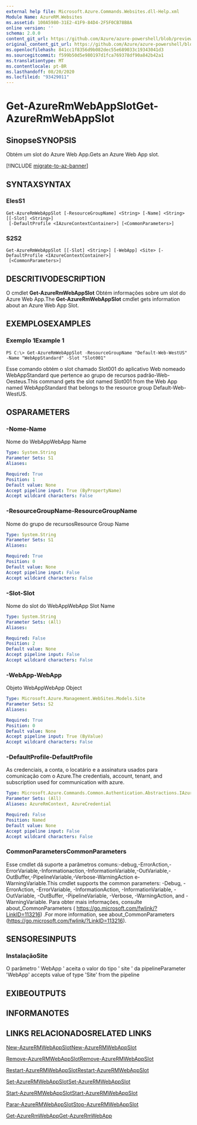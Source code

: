 ```yaml
---
external help file: Microsoft.Azure.Commands.Websites.dll-Help.xml
Module Name: AzureRM.Websites
ms.assetid: 100A5980-31E2-41F9-84D4-2F5F0CB78B8A
online version: ''
schema: 2.0.0
content_git_url: https://github.com/Azure/azure-powershell/blob/preview/src/ResourceManager/Websites/Commands.Websites/help/Get-AzureRmWebAppSlot.md
original_content_git_url: https://github.com/Azure/azure-powershell/blob/preview/src/ResourceManager/Websites/Commands.Websites/help/Get-AzureRmWebAppSlot.md
ms.openlocfilehash: 841cc1f8356d9b082dec55e689033c19343041d3
ms.sourcegitcommit: f599b50d5e980197d1fca769378df90a842b42a1
ms.translationtype: MT
ms.contentlocale: pt-BR
ms.lasthandoff: 08/20/2020
ms.locfileid: "93429011"
---
```

# <span data-ttu-id="93d84-101">Get-AzureRmWebAppSlot</span><span class="sxs-lookup"><span data-stu-id="93d84-101">Get-AzureRmWebAppSlot</span></span>

## <span data-ttu-id="93d84-102">Sinopse</span><span class="sxs-lookup"><span data-stu-id="93d84-102">SYNOPSIS</span></span>
<span data-ttu-id="93d84-103">Obtém um slot do Azure Web App.</span><span class="sxs-lookup"><span data-stu-id="93d84-103">Gets an Azure Web App slot.</span></span>

[!INCLUDE [migrate-to-az-banner](../../includes/migrate-to-az-banner.md)]

## <span data-ttu-id="93d84-104">SYNTAX</span><span class="sxs-lookup"><span data-stu-id="93d84-104">SYNTAX</span></span>

### <span data-ttu-id="93d84-105">Eles</span><span class="sxs-lookup"><span data-stu-id="93d84-105">S1</span></span>
```
Get-AzureRmWebAppSlot [-ResourceGroupName] <String> [-Name] <String> [[-Slot] <String>]
 [-DefaultProfile <IAzureContextContainer>] [<CommonParameters>]
```

### <span data-ttu-id="93d84-106">S2</span><span class="sxs-lookup"><span data-stu-id="93d84-106">S2</span></span>
```
Get-AzureRmWebAppSlot [[-Slot] <String>] [-WebApp] <Site> [-DefaultProfile <IAzureContextContainer>]
 [<CommonParameters>]
```

## <span data-ttu-id="93d84-107">DESCRITIVO</span><span class="sxs-lookup"><span data-stu-id="93d84-107">DESCRIPTION</span></span>
<span data-ttu-id="93d84-108">O cmdlet **Get-AzureRmWebAppSlot** Obtém informações sobre um slot do Azure Web App.</span><span class="sxs-lookup"><span data-stu-id="93d84-108">The **Get-AzureRmWebAppSlot** cmdlet gets information about an Azure Web App Slot.</span></span>

## <span data-ttu-id="93d84-109">EXEMPLOS</span><span class="sxs-lookup"><span data-stu-id="93d84-109">EXAMPLES</span></span>

### <span data-ttu-id="93d84-110">Exemplo 1</span><span class="sxs-lookup"><span data-stu-id="93d84-110">Example 1</span></span>
```
PS C:\> Get-AzureRmWebAppSlot -ResourceGroupName "Default-Web-WestUS" -Name "WebAppStandard" -Slot "Slot001"
```

<span data-ttu-id="93d84-111">Esse comando obtém o slot chamado Slot001 do aplicativo Web nomeado WebAppStandard que pertence ao grupo de recursos padrão-Web-Oesteus.</span><span class="sxs-lookup"><span data-stu-id="93d84-111">This command gets the slot named Slot001 from the Web App named WebAppStandard that belongs to the resource group Default-Web-WestUS.</span></span>

## <span data-ttu-id="93d84-112">OS</span><span class="sxs-lookup"><span data-stu-id="93d84-112">PARAMETERS</span></span>

### <span data-ttu-id="93d84-113">-Nome</span><span class="sxs-lookup"><span data-stu-id="93d84-113">-Name</span></span>
<span data-ttu-id="93d84-114">Nome do WebApp</span><span class="sxs-lookup"><span data-stu-id="93d84-114">WebApp Name</span></span>

```yaml
Type: System.String
Parameter Sets: S1
Aliases: 

Required: True
Position: 1
Default value: None
Accept pipeline input: True (ByPropertyName)
Accept wildcard characters: False
```

### <span data-ttu-id="93d84-115">-ResourceGroupName</span><span class="sxs-lookup"><span data-stu-id="93d84-115">-ResourceGroupName</span></span>
<span data-ttu-id="93d84-116">Nome do grupo de recursos</span><span class="sxs-lookup"><span data-stu-id="93d84-116">Resource Group Name</span></span>

```yaml
Type: System.String
Parameter Sets: S1
Aliases: 

Required: True
Position: 0
Default value: None
Accept pipeline input: False
Accept wildcard characters: False
```

### <span data-ttu-id="93d84-117">-Slot</span><span class="sxs-lookup"><span data-stu-id="93d84-117">-Slot</span></span>
<span data-ttu-id="93d84-118">Nome do slot do WebApp</span><span class="sxs-lookup"><span data-stu-id="93d84-118">WebApp Slot Name</span></span>

```yaml
Type: System.String
Parameter Sets: (All)
Aliases: 

Required: False
Position: 2
Default value: None
Accept pipeline input: False
Accept wildcard characters: False
```

### <span data-ttu-id="93d84-119">-WebApp</span><span class="sxs-lookup"><span data-stu-id="93d84-119">-WebApp</span></span>
<span data-ttu-id="93d84-120">Objeto WebApp</span><span class="sxs-lookup"><span data-stu-id="93d84-120">WebApp Object</span></span>

```yaml
Type: Microsoft.Azure.Management.WebSites.Models.Site
Parameter Sets: S2
Aliases: 

Required: True
Position: 0
Default value: None
Accept pipeline input: True (ByValue)
Accept wildcard characters: False
```

### <span data-ttu-id="93d84-121">-DefaultProfile</span><span class="sxs-lookup"><span data-stu-id="93d84-121">-DefaultProfile</span></span>
<span data-ttu-id="93d84-122">As credenciais, a conta, o locatário e a assinatura usados para comunicação com o Azure.</span><span class="sxs-lookup"><span data-stu-id="93d84-122">The credentials, account, tenant, and subscription used for communication with azure.</span></span>

```yaml
Type: Microsoft.Azure.Commands.Common.Authentication.Abstractions.IAzureContextContainer
Parameter Sets: (All)
Aliases: AzureRmContext, AzureCredential

Required: False
Position: Named
Default value: None
Accept pipeline input: False
Accept wildcard characters: False
```

### <span data-ttu-id="93d84-123">CommonParameters</span><span class="sxs-lookup"><span data-stu-id="93d84-123">CommonParameters</span></span>
<span data-ttu-id="93d84-124">Esse cmdlet dá suporte a parâmetros comuns:-debug,-ErrorAction,-ErrorVariable,-Informationaction,-InformationVariable,-OutVariable,-OutBuffer,-PipelineVariable,-Verbose-WarningAction e-WarningVariable.</span><span class="sxs-lookup"><span data-stu-id="93d84-124">This cmdlet supports the common parameters: -Debug, -ErrorAction, -ErrorVariable, -InformationAction, -InformationVariable, -OutVariable, -OutBuffer, -PipelineVariable, -Verbose, -WarningAction, and -WarningVariable.</span></span> <span data-ttu-id="93d84-125">Para obter mais informações, consulte about_CommonParameters ( https://go.microsoft.com/fwlink/?LinkID=113216) .</span><span class="sxs-lookup"><span data-stu-id="93d84-125">For more information, see about_CommonParameters (https://go.microsoft.com/fwlink/?LinkID=113216).</span></span>

## <span data-ttu-id="93d84-126">SENSORES</span><span class="sxs-lookup"><span data-stu-id="93d84-126">INPUTS</span></span>

### <span data-ttu-id="93d84-127">Instalação</span><span class="sxs-lookup"><span data-stu-id="93d84-127">Site</span></span>
<span data-ttu-id="93d84-128">O parâmetro ' WebApp ' aceita o valor do tipo ' site ' da pipeline</span><span class="sxs-lookup"><span data-stu-id="93d84-128">Parameter 'WebApp' accepts value of type 'Site' from the pipeline</span></span>

## <span data-ttu-id="93d84-129">EXIBE</span><span class="sxs-lookup"><span data-stu-id="93d84-129">OUTPUTS</span></span>

## <span data-ttu-id="93d84-130">INFORMA</span><span class="sxs-lookup"><span data-stu-id="93d84-130">NOTES</span></span>

## <span data-ttu-id="93d84-131">LINKS RELACIONADOS</span><span class="sxs-lookup"><span data-stu-id="93d84-131">RELATED LINKS</span></span>

[<span data-ttu-id="93d84-132">New-AzureRMWebAppSlot</span><span class="sxs-lookup"><span data-stu-id="93d84-132">New-AzureRMWebAppSlot</span></span>](./New-AzureRMWebAppSlot.md)

[<span data-ttu-id="93d84-133">Remove-AzureRMWebAppSlot</span><span class="sxs-lookup"><span data-stu-id="93d84-133">Remove-AzureRMWebAppSlot</span></span>](./Remove-AzureRMWebAppSlot.md)

[<span data-ttu-id="93d84-134">Restart-AzureRMWebAppSlot</span><span class="sxs-lookup"><span data-stu-id="93d84-134">Restart-AzureRMWebAppSlot</span></span>](./Restart-AzureRMWebAppSlot.md)

[<span data-ttu-id="93d84-135">Set-AzureRMWebAppSlot</span><span class="sxs-lookup"><span data-stu-id="93d84-135">Set-AzureRMWebAppSlot</span></span>](./Set-AzureRMWebAppSlot.md)

[<span data-ttu-id="93d84-136">Start-AzureRMWebAppSlot</span><span class="sxs-lookup"><span data-stu-id="93d84-136">Start-AzureRMWebAppSlot</span></span>](./Start-AzureRMWebAppSlot.md)

[<span data-ttu-id="93d84-137">Parar-AzureRMWebAppSlot</span><span class="sxs-lookup"><span data-stu-id="93d84-137">Stop-AzureRMWebAppSlot</span></span>](./Stop-AzureRMWebAppSlot.md)

[<span data-ttu-id="93d84-138">Get-AzureRmWebApp</span><span class="sxs-lookup"><span data-stu-id="93d84-138">Get-AzureRmWebApp</span></span>](./Get-AzureRmWebApp.md)
